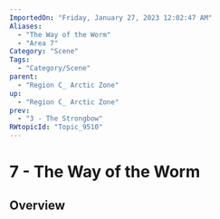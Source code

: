```yaml
---
ImportedOn: "Friday, January 27, 2023 12:02:47 AM"
Aliases:
  - "The Way of the Worm"
  - "Area 7"
Category: "Scene"
Tags:
  - "Category/Scene"
parent:
  - "Region C_ Arctic Zone"
up:
  - "Region C_ Arctic Zone"
prev:
  - "3 - The Strongbow"
RWtopicId: "Topic_9510"
---
```

# 7 - The Way of the Worm
## Overview
